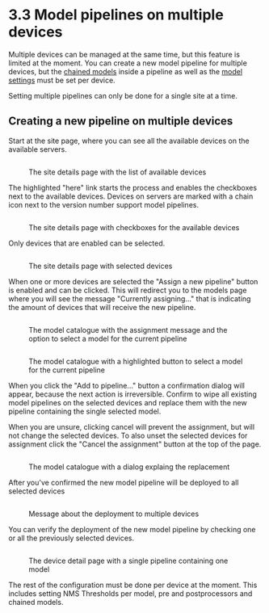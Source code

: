 # 3.3 Model pipelines on multiple devices

Multiple devices can be managed at the same time, but this feature is limited at the moment. You can create a new model pipeline for multiple devices, but the [chained models](model-pipeline-configuration.md) inside a pipeline as well as the [model settings](model-settings.md) must be set per device.

Setting multiple pipelines can only be done for a single site at a time.

## Creating a new pipeline on multiple devices

Start at the site page, where you can see all the available devices on the available servers.

<figure><img src="../../.gitbook/assets/Screenshot From 2025-01-24 14-33-14 (2).png" alt=""><figcaption><p>The site details page with the list of available devices</p></figcaption></figure>

The highlighted "here" link starts the process and enables the checkboxes next to the available devices. Devices on servers are marked with a chain icon next to the version number support model pipelines.

<figure><img src="../../.gitbook/assets/Screenshot From 2025-01-24 14-33-22.png" alt=""><figcaption><p>The site details page with checkboxes for the available devices</p></figcaption></figure>

Only devices that are enabled can be selected.

<figure><img src="../../.gitbook/assets/Screenshot From 2025-01-24 14-33-36.png" alt=""><figcaption><p>The site details page with selected devices</p></figcaption></figure>

When one or more devices are selected the "Assign a new pipeline" button is enabled and can be clicked. This will redirect you to the models page where you will see the message "Currently assigning..." that is indicating the amount of devices that will receive the new pipeline.

<figure><img src="../../.gitbook/assets/Screenshot From 2025-01-24 15-49-04.png" alt=""><figcaption><p>The model catalogue with the assignment message and the option to select a model for the current pipeline</p></figcaption></figure>



<figure><img src="../../.gitbook/assets/Screenshot From 2025-01-24 14-34-01.png" alt=""><figcaption><p>The model catalogue with a highlighted button to select a model for the current pipeline</p></figcaption></figure>

When you click the "Add to pipeline..." button a confirmation dialog will appear, because the next action is irreversible. Confirm to wipe all existing model pipelines on the selected devices and replace them with the new pipeline containing the single selected model.

When you are unsure, clicking cancel will prevent the assignment, but will not change the selected devices. To also unset the selected devices for assignment click the "Cancel the assignment" button at the top of the page.

<figure><img src="../../.gitbook/assets/Screenshot From 2025-01-24 14-34-07.png" alt=""><figcaption><p>The model catalogue with a dialog explaing the replacement</p></figcaption></figure>

After you've confirmed the new model pipeline will be deployed to all selected devices

<figure><img src="../../.gitbook/assets/Screenshot From 2025-01-24 14-34-11.png" alt=""><figcaption><p>Message about the deployment to multiple devices</p></figcaption></figure>

You can verify the deployment of the new model pipeline by checking one or all the previously selected devices.

<figure><img src="../../.gitbook/assets/Screenshot From 2025-01-24 14-35-03.png" alt=""><figcaption><p>The device detail page with a single pipeline containing one model</p></figcaption></figure>

The rest of the configuration must be done per device at the moment. This includes setting NMS Thresholds per model, pre and postprocessors and chained models.
